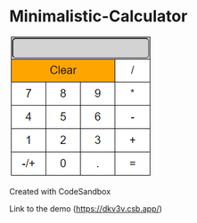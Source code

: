 # Minimalistic-Calculator

![Minimalistic-Calculator](./src/images/Minimalistic-Calculator.PNG)

Created with CodeSandbox

Link to the demo (https://dkv3v.csb.app/)
